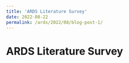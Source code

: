 ```yaml
---
title: 'ARDS Literature Survey'
date: 2022-08-22
permalink: /ards/2022/08/blog-post-1/
---
```


# ARDS Literature Survey